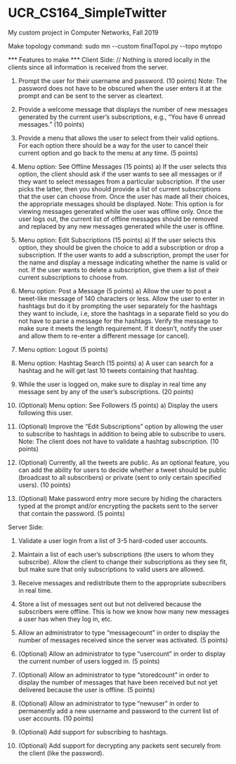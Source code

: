 # UCR_CS164_SimpleTwitter
My custom project in Computer Networks, Fall 2019

Make topology command: sudo mn --custom finalTopol.py --topo mytopo

*** Features to make ***
Client Side:
// Nothing is stored locally in the clients since all information is received from the server.
1)	Prompt the user for their username and password. (10 points) Note: The password does not have to be obscured when the user enters it at the prompt and can be sent to the server as cleartext. 

2)	Provide a welcome message that displays the number of new messages generated by the current user’s subscriptions, e.g., “You have 6 unread messages.” (10 points)

3)	Provide a menu that allows the user to select from their valid options. For each option there should be a way for the user to cancel their current option and go back to the menu at any time. (5 points)

4)	Menu option: See Offline Messages (15 points)
a)	If the user selects this option, the client should ask if the user wants to see all messages or if they want to select messages from a particular subscription. If the user picks the latter, then you should provide a list of current subscriptions that the user can choose from. Once the user has made all their choices, the appropriate messages should be displayed. Note: This option is for viewing messages generated while the user was offline only. Once the user logs out, the current list of offline messages should be removed and replaced by any new messages generated while the user is offline.

5)	Menu option: Edit Subscriptions (15 points)
a)	If the user selects this option, they should be given the choice to add a subscription or drop a subscription. If the user wants to add a subscription, prompt the user for the name and display a message indicating whether the name is valid or not. If the user wants to delete a subscription, give them a list of their current subscriptions to choose from.

6)	Menu option: Post a Message (5 points)
a)	Allow the user to post a tweet-like message of 140 characters or less. Allow the user to enter in hashtags but do it by prompting the user separately for the hashtags they want to include, i.e, store the hashtags in a separate field so you do not have to parse a message for the hashtags. Verify the message to make sure it meets the length requirement. If it doesn’t, notify the user and allow them to re-enter a different message (or cancel).

7)	Menu option: Logout (5 points)

8)	Menu option: Hashtag Search (15 points)
a)	A user can search for a hashtag and he will get last 10 tweets containing that hashtag.

9)	While the user is logged on, make sure to display in real time any message sent by any of the user’s subscriptions. (20 points)

10)	(Optional) Menu option: See Followers (5 points)
a)	Display the users following this user.

11)	(Optional) Improve the “Edit Subscriptions” option by allowing the user to subscribe to hashtags in addition to being able to subscribe to users. Note: The client does not have to validate a hashtag subscription. (10 points)

12)	(Optional) Currently, all the tweets are public. As an optional feature, you can add the ability for users to decide whether a tweet should be public (broadcast to all subscribers) or private (sent to only certain specified users). (10 points)

13)	(Optional) Make password entry more secure by hiding the characters typed at the prompt and/or encrypting the packets sent to the server that contain the password. (5 points)

Server Side:
1)	Validate a user login from a list of 3-5 hard-coded user accounts. 

2)	Maintain a list of each user’s subscriptions (the users to whom they subscribe). Allow the client to change their subscriptions as they see fit, but make sure that only subscriptions to valid users are allowed. 

3)	Receive messages and redistribute them to the appropriate subscribers in real time. 

4)	Store a list of messages sent out but not delivered because the subscribers were offline. This is how we know how many new messages a user has when they log in, etc. 

5)	Allow an administrator to type “messagecount” in order to display the number of messages received since the server was activated. (5 points)

6)	(Optional) Allow an administrator to type “usercount” in order to display the current number of users logged in. (5 points)

7)	(Optional) Allow an administrator to type “storedcount” in order to display the number of messages that have been received but not yet delivered because the user is offline. (5 points)

8)	(Optional) Allow an administrator to type “newuser” in order to permanently add a new username and password to the current list of user accounts. (10 points)

9)	(Optional) Add support for subscribing to hashtags.

10)	(Optional) Add support for decrypting any packets sent securely from the client (like the password).
